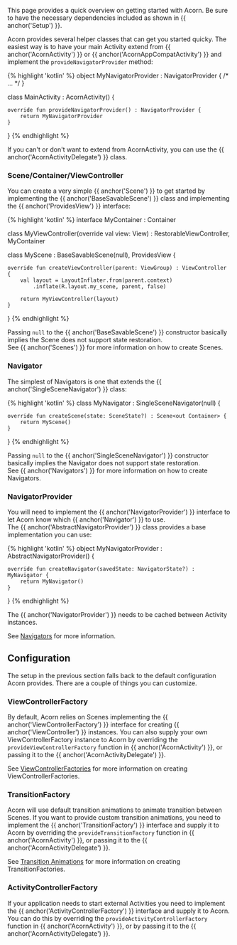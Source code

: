---
---

This page provides a quick overview on getting started with Acorn.
Be sure to have the necessary dependencies included as shown in 
{{ anchor('Setup') }}.

Acorn provides several helper classes that can get you started quicky.
The easiest way is to have your main Activity extend from 
{{ anchor('AcornActivity') }} or {{ anchor('AcornAppCompatActivity') }}
and implement the `provideNavigatorProvider` method:

{% highlight 'kotlin' %}
object MyNavigatorProvider : NavigatorProvider { /* ... */ }

class MainActivity : AcornActivity() {

    override fun provideNavigatorProvider() : NavigatorProvider {
        return MyNavigatorProvider
    }
}
{% endhighlight %}

If you can't or don't want to extend from AcornActivity, you can use the 
{{ anchor('AcornActivityDelegate') }} class.

### Scene/Container/ViewController

You can create a very simple {{ anchor('Scene') }} to get started by 
implementing the {{ anchor('BaseSavableScene') }} class and implementing the 
{{ anchor('ProvidesView') }} interface:

{% highlight 'kotlin' %}
interface MyContainer : Container

class MyViewController(override val view: View) : RestorableViewController, MyContainer

class MyScene : BaseSavableScene<MyContainer>(null), ProvidesView {

    override fun createViewController(parent: ViewGroup) : ViewController {
        val layout = LayoutInflater.from(parent.context)
            .inflate(R.layout.my_scene, parent, false) 
            
        return MyViewController(layout)
    }
}
{% endhighlight %}

Passing `null` to the {{ anchor('BaseSavableScene') }} constructor basically 
implies the Scene does not support state restoration.  
See {{ anchor('Scenes') }} for more information on how to create Scenes.

### Navigator

The simplest of Navigators is one that extends the 
{{ anchor('SingleSceneNavigator') }} class:

{% highlight 'kotlin' %}
class MyNavigator : SingleSceneNavigator(null) {

    override fun createScene(state: SceneState?) : Scene<out Container> {
        return MyScene()
    }
}
{% endhighlight %}

Passing `null` to the {{ anchor('SingleSceneNavigator') }} constructor basically 
implies the Navigator does not support state restoration.  
See {{ anchor('Navigators') }} for more information on how to create Navigators.

### NavigatorProvider

You will need to implement the {{ anchor('NavigatorProvider') }} interface to 
let Acorn know which {{ anchor('Navigator') }} to use.  
The {{ anchor('AbstractNavigatorProvider') }} class provides a base 
implementation you can use:

{% highlight 'kotlin' %}
object MyNavigatorProvider : AbstractNavigatorProvider<MyNavigator>() {

    override fun createNavigator(savedState: NavigatorState?) : MyNavigator {
        return MyNavigator()
    }
}
{% endhighlight %}

The {{ anchor('NavigatorProvider') }} needs to be cached between Activity instances.  

See [Navigators](navigators) for more information.

## Configuration

The setup in the previous section falls back to the default configuration Acorn
provides.
There are a couple of things you can customize.

### ViewControllerFactory

By default, Acorn relies on Scenes implementing the 
{{ anchor('ViewControllerFactory') }} interface for creating 
{{ anchor('ViewController') }} instances.
You can also supply your own ViewControllerFactory instance to Acorn by 
overriding the `provideViewControllerFactory` function in 
{{ anchor('AcornActivity') }}, or passing it to the 
{{ anchor('AcornActivityDelegate') }}.

See [ViewControllerFactories](viewcontrollerfactories) for more information on
creating ViewControllerFactories.

### TransitionFactory

Acorn will use default transition animations to animate transition between 
Scenes. 
If you want to provide custom transition animations, you need to implement the
{{ anchor('TransitionFactory') }} interface and supply it to Acorn by overriding 
the `provideTransitionFactory` function in {{ anchor('AcornActivity') }}, or 
passing it to the {{ anchor('AcornActivityDelegate') }}.

See [Transition Animations](transition_animations) for more information on
creating TransitionFactories.

### ActivityControllerFactory

If your application needs to start external Activities you need to implement the
{{ anchor('ActivityControllerFactory') }} interface and supply it to Acorn. 
You can do this by overriding the `provideActivityControllerFactory` function in
{{ anchor('AcornActivity') }}, or by passing it to the 
{{ anchor('AcornActivityDelegate') }}.
